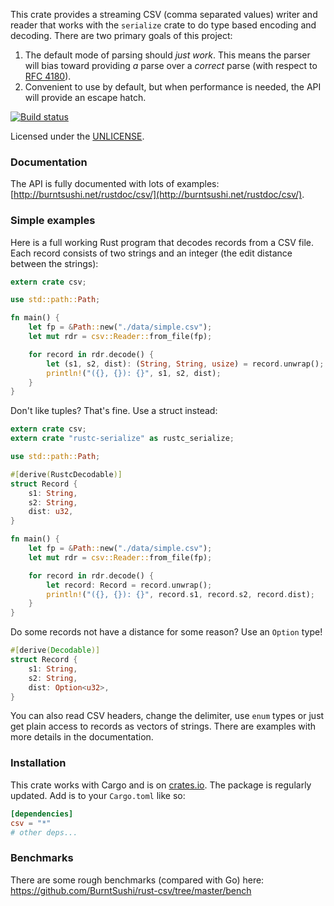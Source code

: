This crate provides a streaming CSV (comma separated values) writer and
reader that works with the `serialize` crate to do type based encoding
and decoding. There are two primary goals of this project:

1. The default mode of parsing should *just work*. This means the parser
   will bias toward providing *a* parse over a *correct* parse (with
   respect to [RFC 4180](http://tools.ietf.org/html/rfc4180)).
2. Convenient to use by default, but when performance is needed, the
   API will provide an escape hatch.

[![Build status](https://api.travis-ci.org/BurntSushi/rust-csv.png)](https://travis-ci.org/BurntSushi/rust-csv)

Licensed under the [UNLICENSE](http://unlicense.org).


### Documentation

The API is fully documented with lots of examples:
[http://burntsushi.net/rustdoc/csv/](http://burntsushi.net/rustdoc/csv/).


### Simple examples

Here is a full working Rust program that decodes records from a CSV file. Each
record consists of two strings and an integer (the edit distance between the
strings):

```rust
extern crate csv;

use std::path::Path;

fn main() {
    let fp = &Path::new("./data/simple.csv");
    let mut rdr = csv::Reader::from_file(fp);

    for record in rdr.decode() {
        let (s1, s2, dist): (String, String, usize) = record.unwrap();
        println!("({}, {}): {}", s1, s2, dist);
    }
}
```

Don't like tuples? That's fine. Use a struct instead:

```rust
extern crate csv;
extern crate "rustc-serialize" as rustc_serialize;

use std::path::Path;

#[derive(RustcDecodable)]
struct Record {
    s1: String,
    s2: String,
    dist: u32,
}

fn main() {
    let fp = &Path::new("./data/simple.csv");
    let mut rdr = csv::Reader::from_file(fp);

    for record in rdr.decode() {
        let record: Record = record.unwrap();
        println!("({}, {}): {}", record.s1, record.s2, record.dist);
    }
}
```

Do some records not have a distance for some reason? Use an `Option` type!

```rust
#[derive(Decodable)]
struct Record {
    s1: String,
    s2: String,
    dist: Option<u32>,
}
```

You can also read CSV headers, change the delimiter, use `enum` types or just
get plain access to records as vectors of strings. There are examples with more
details in the documentation.


### Installation

This crate works with Cargo and is on
[crates.io](https://crates.io/crates/csv). The package is regularly updated.
Add is to your `Cargo.toml` like so:

```toml
[dependencies]
csv = "*"
# other deps...
```


### Benchmarks

There are some rough benchmarks (compared with Go) here:
https://github.com/BurntSushi/rust-csv/tree/master/bench

